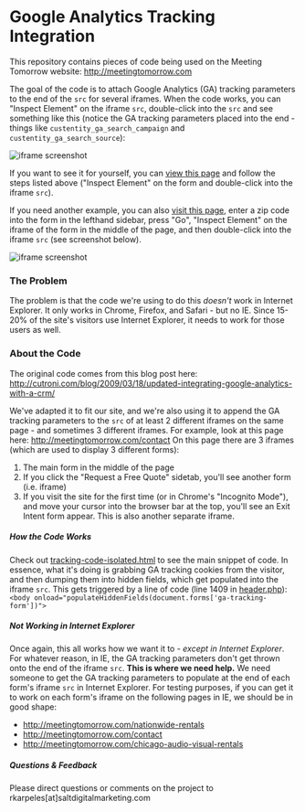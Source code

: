 # Google Analytics Tracking Integration

This repository contains pieces of code being used on the Meeting Tomorrow website: http://meetingtomorrow.com

The goal of the code is to attach Google Analytics (GA) tracking parameters to the end of the `src` for several iframes. When the code works, you can "Inspect Element" on the iframe `src`, double-click into the `src` and see something like this (notice the GA tracking parameters placed into the end - things like `custentity_ga_search_campaign` and `custentity_ga_search_source`):

![iframe screenshot](http://s17.postimg.org/q2w0gc7fz/iframe_screenshot.png)

If you want to see it for yourself, you can [view this page](http://meetingtomorrow.com/contact) and follow the steps listed above ("Inspect Element" on the form and double-click into the iframe `src`).

If you need another example, you can also [visit this page](http://www.insureonthespot.com/autoinsurancequote), enter a zip code into the form in the lefthand sidebar, press "Go", "Inspect Element" on the iframe of the form in the middle of the page, and then double-click into the iframe `src` (see screenshot below).

![iframe screenshot](http://s13.postimg.org/b73vak913/screenshot2.png)

### The Problem

The problem is that the code we're using to do this *doesn't* work in Internet Explorer. It only works in Chrome, Firefox, and Safari - but no IE. Since 15-20% of the site's visitors use Internet Explorer, it needs to work for those users as well.

### About the Code

The original code comes from this blog post here: http://cutroni.com/blog/2009/03/18/updated-integrating-google-analytics-with-a-crm/

We've adapted it to fit our site, and we're also using it to append the GA tracking parameters to the `src` of at least 2 different iframes on the same page - and sometimes 3 different iframes. For example, look at this page here: http://meetingtomorrow.com/contact On this page there are 3 iframes (which are used to display 3 different forms):

1. The main form in the middle of the page
2. If you click the "Request a Free Quote" sidetab, you'll see another form (i.e. iframe)
3. If you visit the site for the first time (or in Chrome's "Incognito Mode"), and move your cursor into the browser bar at the top, you'll see an Exit Intent form appear. This is also another separate iframe.

##### How the Code Works
Check out [tracking-code-isolated.html](https://github.com/saltmktg/mt-ga-tracking/blob/master/tracking-code-isolated.html) to see the main snippet of code. In essence, what it's doing is grabbing GA tracking cookies from the visitor, and then dumping them into hidden fields, which get populated into the iframe `src`. This gets triggered by a line of code (line 1409 in [header.php](https://github.com/saltmktg/mt-ga-tracking/blob/master/header.php)): ```<body onload="populateHiddenFields(document.forms['ga-tracking-form'])">```

##### Not Working in Internet Explorer

Once again, this all works how we want it to - *except in Internet Explorer*. For whatever reason, in IE, the GA tracking parameters don't get thrown onto the end of the iframe `src`. **This is where we need help.** We need someone to get the GA tracking parameters to populate at the end of each form's iframe `src` in Internet Explorer. For testing purposes, if you can get it to work on each form's iframe on the following pages in IE, we should be in good shape:

- http://meetingtomorrow.com/nationwide-rentals
- http://meetingtomorrow.com/contact
- http://meetingtomorrow.com/chicago-audio-visual-rentals

##### Questions & Feedback

Please direct questions or comments on the project to rkarpeles[at]saltdigitalmarketing.com